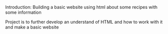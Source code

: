 Introduction: 
Building a basic website using html about some recipes with some information 

Project is to further develop an understand of HTML and how to work with it and make a basic website 